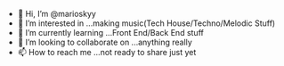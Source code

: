 - 👋 Hi, I’m @marioskyy
- 👀 I’m interested in ...making music(Tech House/Techno/Melodic Stuff)
- 🌱 I’m currently learning ...Front End/Back End stuff
- 💞️ I’m looking to collaborate on ...anything really
- 📫 How to reach me ...not ready to share just yet

<!---
marioskyy/marioskyy is a ✨ special ✨ repository because its `README.md` (this file) appears on your GitHub profile.
You can click the Preview link to take a look at your changes.
--->
